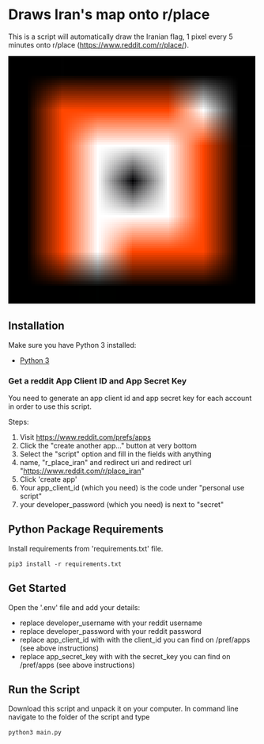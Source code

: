 # Draws Iran's map onto r/place

This is a script will automatically draw the Iranian flag, 1 pixel every 5 minutes onto r/place (<https://www.reddit.com/r/place/>).

<img src="image.png" width="500"/>

## Installation

Make sure you have Python 3 installed:
- [Python 3](https://www.python.org/downloads/)

### Get a reddit App Client ID and App Secret Key

You need to generate an app client id and app secret key for each account in order to use this script.

Steps:

1. Visit <https://www.reddit.com/prefs/apps>
2. Click the "create another app..." button at very bottom
3. Select the "script" option and fill in the fields with anything
4. name, "r_place_iran" and redirect uri and redirect url "https://www.reddit.com/r/place_iran"
5. Click 'create app'
6. Your app_client_id (which you need) is the code under "personal use script"
7. your developer_password (which you need) is next to "secret"

## Python Package Requirements

Install requirements from 'requirements.txt' file.

```shell
pip3 install -r requirements.txt
```

## Get Started

Open the '.env' file and add your details:
* replace developer_username with your reddit username
* replace developer_password with your reddit password
* replace app_client_id with with the client_id you can find on /pref/apps (see above instructions)
* replace app_secret_key with with the secret_key you can find on /pref/apps (see above instructions)

## Run the Script
Download this script and unpack it on your computer.
In command line navigate to the folder of the script and type

```python
python3 main.py
```
